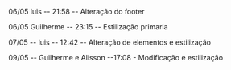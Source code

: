 06/05 luis -- 21:58 -- Alteração do footer

06/05 Guilherme -- 23:15 -- Estilização primaria

07/05 -- luis -- 12:42 -- Alteração de elementos e estilização

09/05 -- Guilherme e Alisson --17:08 - Modificação e estilização